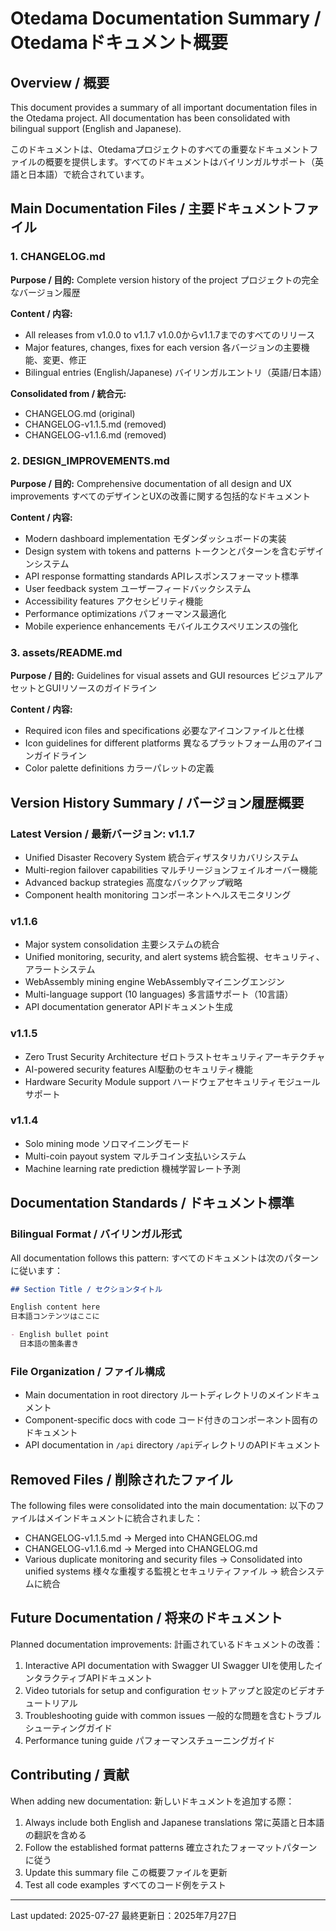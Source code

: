 # Otedama Documentation Summary / Otedamaドキュメント概要

## Overview / 概要
This document provides a summary of all important documentation files in the Otedama project. All documentation has been consolidated with bilingual support (English and Japanese).

このドキュメントは、Otedamaプロジェクトのすべての重要なドキュメントファイルの概要を提供します。すべてのドキュメントはバイリンガルサポート（英語と日本語）で統合されています。

## Main Documentation Files / 主要ドキュメントファイル

### 1. CHANGELOG.md
**Purpose / 目的:** Complete version history of the project
プロジェクトの完全なバージョン履歴

**Content / 内容:**
- All releases from v1.0.0 to v1.1.7
  v1.0.0からv1.1.7までのすべてのリリース
- Major features, changes, fixes for each version
  各バージョンの主要機能、変更、修正
- Bilingual entries (English/Japanese)
  バイリンガルエントリ（英語/日本語）

**Consolidated from / 統合元:**
- CHANGELOG.md (original)
- CHANGELOG-v1.1.5.md (removed)
- CHANGELOG-v1.1.6.md (removed)

### 2. DESIGN_IMPROVEMENTS.md
**Purpose / 目的:** Comprehensive documentation of all design and UX improvements
すべてのデザインとUXの改善に関する包括的なドキュメント

**Content / 内容:**
- Modern dashboard implementation
  モダンダッシュボードの実装
- Design system with tokens and patterns
  トークンとパターンを含むデザインシステム
- API response formatting standards
  APIレスポンスフォーマット標準
- User feedback system
  ユーザーフィードバックシステム
- Accessibility features
  アクセシビリティ機能
- Performance optimizations
  パフォーマンス最適化
- Mobile experience enhancements
  モバイルエクスペリエンスの強化

### 3. assets/README.md
**Purpose / 目的:** Guidelines for visual assets and GUI resources
ビジュアルアセットとGUIリソースのガイドライン

**Content / 内容:**
- Required icon files and specifications
  必要なアイコンファイルと仕様
- Icon guidelines for different platforms
  異なるプラットフォーム用のアイコンガイドライン
- Color palette definitions
  カラーパレットの定義

## Version History Summary / バージョン履歴概要

### Latest Version / 最新バージョン: v1.1.7
- Unified Disaster Recovery System
  統合ディザスタリカバリシステム
- Multi-region failover capabilities
  マルチリージョンフェイルオーバー機能
- Advanced backup strategies
  高度なバックアップ戦略
- Component health monitoring
  コンポーネントヘルスモニタリング

### v1.1.6
- Major system consolidation
  主要システムの統合
- Unified monitoring, security, and alert systems
  統合監視、セキュリティ、アラートシステム
- WebAssembly mining engine
  WebAssemblyマイニングエンジン
- Multi-language support (10 languages)
  多言語サポート（10言語）
- API documentation generator
  APIドキュメント生成

### v1.1.5
- Zero Trust Security Architecture
  ゼロトラストセキュリティアーキテクチャ
- AI-powered security features
  AI駆動のセキュリティ機能
- Hardware Security Module support
  ハードウェアセキュリティモジュールサポート

### v1.1.4
- Solo mining mode
  ソロマイニングモード
- Multi-coin payout system
  マルチコイン支払いシステム
- Machine learning rate prediction
  機械学習レート予測

## Documentation Standards / ドキュメント標準

### Bilingual Format / バイリンガル形式
All documentation follows this pattern:
すべてのドキュメントは次のパターンに従います：

```markdown
## Section Title / セクションタイトル

English content here
日本語コンテンツはここに

- English bullet point
  日本語の箇条書き
```

### File Organization / ファイル構成
- Main documentation in root directory
  ルートディレクトリのメインドキュメント
- Component-specific docs with code
  コード付きのコンポーネント固有のドキュメント
- API documentation in `/api` directory
  `/api`ディレクトリのAPIドキュメント

## Removed Files / 削除されたファイル
The following files were consolidated into the main documentation:
以下のファイルはメインドキュメントに統合されました：

- CHANGELOG-v1.1.5.md → Merged into CHANGELOG.md
- CHANGELOG-v1.1.6.md → Merged into CHANGELOG.md
- Various duplicate monitoring and security files → Consolidated into unified systems
  様々な重複する監視とセキュリティファイル → 統合システムに統合

## Future Documentation / 将来のドキュメント
Planned documentation improvements:
計画されているドキュメントの改善：

1. Interactive API documentation with Swagger UI
   Swagger UIを使用したインタラクティブAPIドキュメント
2. Video tutorials for setup and configuration
   セットアップと設定のビデオチュートリアル
3. Troubleshooting guide with common issues
   一般的な問題を含むトラブルシューティングガイド
4. Performance tuning guide
   パフォーマンスチューニングガイド

## Contributing / 貢献
When adding new documentation:
新しいドキュメントを追加する際：

1. Always include both English and Japanese translations
   常に英語と日本語の翻訳を含める
2. Follow the established format patterns
   確立されたフォーマットパターンに従う
3. Update this summary file
   この概要ファイルを更新
4. Test all code examples
   すべてのコード例をテスト

---

Last updated: 2025-07-27
最終更新日：2025年7月27日